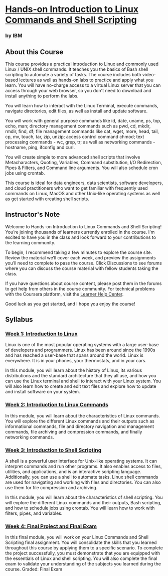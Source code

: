 # [Hands-on Introduction to Linux Commands and Shell Scripting](https://www.coursera.org/learn/hands-on-introduction-to-linux-commands-and-shell-scripting/home/welcome)
### by IBM
## About this Course
This course provides a practical introduction to Linux and commonly used Linux / UNIX shell commands.  It teaches you the basics of Bash shell scripting to automate a variety of tasks. The course includes both video-based lectures as well as hands-on labs to practice and apply what you learn. You will have no-charge access to a virtual Linux server that you can access through your web browser, so you don't need to download and install anything to perform the labs.

You will learn how to interact with the Linux Terminal, execute commands, navigate directories, edit files, as well as install and update software.

You will work with general purpose commands like id, date, uname, ps, top, echo, man; directory management commands such as pwd, cd, mkdir, rmdir, find, df; file management commands like cat, wget, more, head, tail, cp, mv, touch, tar, zip, unzip; access control command chmod; text processing commands - wc, grep, tr; as well as networking commands - hostname, ping, ifconfig and curl.

You will create simple to more advanced shell scripts that involve Metacharacters, Quoting, Variables, Command substitution, I/O Redirection, Pipes & Filters, and Command line arguments. You will also schedule cron jobs using crontab.

This course is ideal for data engineers, data scientists, software developers, and cloud practitioners who want to get familiar with frequently used commands on Linux, MacOS and other Unix-like operating systems as well as get started with creating shell scripts.

## Instructor's Note
Welcome to Hands-on Introduction to Linux Commands and Shell Scripting! You’re joining thousands of learners currently enrolled in the course. I'm excited to have you in the class and look forward to your contributions to the learning community.

To begin, I recommend taking a few minutes to explore the course site. Review the material we’ll cover each week, and preview the assignments you’ll need to complete to pass the course. Click Discussions to see forums where you can discuss the course material with fellow students taking the class.

If you have questions about course content, please post them in the forums to get help from others in the course community. For technical problems with the Coursera platform, visit the [Learner Help Center](http://learner.coursera.help/).

Good luck as you get started, and I hope you enjoy the course!

## Syllabus
### [**Week 1:** Introduction to Linux](./Week1/README.md)
Linux is one of the most popular operating systems with a large user-base of developers and programmers. Linux has been around since the 1990s and has reached a user-base that spans around the world. Linux is everywhere. It is in your phones, your thermostats, and in your cars.

In this module, you will learn about the history of Linux, its various distributions and the standard architecture that they all use, and how you can use the Linux terminal and shell to interact with your Linux system. You will also learn how to create and edit text files and explore how to update and install software on your system.

### [**Week 2:** Introduction to Linux Commands](./Week2/README.md)
In this module, you will learn about the characteristics of Linux commands. You will explore the different Linux commands and their outputs such as informational commands, file and directory navigation and management commands, file archiving and compression commands, and finally networking commands.

### [**Week 3:** Introduction to Shell Scripting](./Week3/README.md)
A shell is a powerful user interface for Unix-like operating systems. It can interpret commands and run other programs. It also enables access to files, utilities, and applications, and is an interactive scripting language. Additionally, you can use a shell to automate tasks. Linux shell commands are used for navigating and working with files and directories. You can also use them for file compression and archiving.

In this module, you will learn about the characteristics of shell scripting. You will explore the different Linux commands and their outputs, Bash scripting, and how to schedule jobs using crontab. You will learn how to work with filters, pipes, and variables.

### [**Week 4:** Final Project and Final Exam](./Week4/README.md)
In this final module, you will work on your Linux Commands and Shell Scripting final assignment. You will consolidate the skills that you learned throughout this course by applying them to a specific scenario. To complete the project successfully, you must demonstrate that you are equipped with the essentials of Linux and shell scripting. You will also complete the final exam to validate your understanding of the subjects you learned during the course.
Graded: Final Exam

